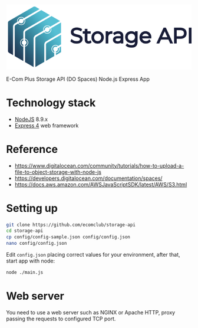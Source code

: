 <p align="center"><img src="Logo/LogoHor.png" alt="Storage API"></p>

E-Com Plus Storage API (DO Spaces) Node.js Express App

# Technology stack
+ [NodeJS](https://nodejs.org/en/) 8.9.x
+ [Express 4](http://expressjs.com/) web framework

# Reference
+ https://www.digitalocean.com/community/tutorials/how-to-upload-a-file-to-object-storage-with-node-js
+ https://developers.digitalocean.com/documentation/spaces/
+ https://docs.aws.amazon.com/AWSJavaScriptSDK/latest/AWS/S3.html

# Setting up
```bash
git clone https://github.com/ecomclub/storage-api
cd storage-api
cp config/config-sample.json config/config.json
nano config/config.json
```

Edit `config.json` placing correct values for your environment,
after that, start app with node:

```bash
node ./main.js
```

# Web server
You need to use a web server such as NGINX or Apache HTTP,
proxy passing the requests to configured TCP port.
